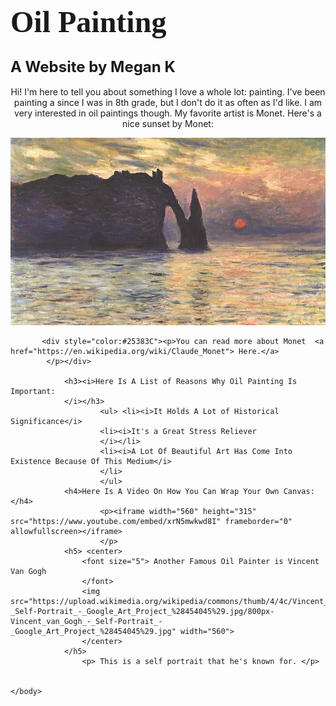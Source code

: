 <!doctype html> 
<html> 
    <head> <h1 style="font-family:verdana;"> 
        <font size="52">Oil Painting</font>
            </h1> <! -- Title -->
            <h2> <font size="5">
                A Website by Megan K</font>
           </h2> <! --Subtitle -->  
    </head> 
        <body> 
            <center>
                <p> Hi! I'm here to tell you about something I love a whole lot: painting. I've been painting a since I was in 8th grade, but I don't do it as often as I'd like. I am very interested in oil paintings though. My favorite artist is Monet. Here's a nice sunset by Monet:
                 </p></center>
                    <img src="Image1.jpg" alt="Painting By Monet" style="height:300px;"> 
                
           <div style="color:#25383C"><p>You can read more about Monet  <a href="https://en.wikipedia.org/wiki/Claude_Monet"> Here.</a>
            </p></div>
                    
                <h3><i>Here Is A List of Reasons Why Oil Painting Is Important:
                </i></h3>
                        <ul> <li><i>It Holds A Lot of Historical Significance</i>
                        <li><i>It's a Great Stress Reliever
                        </i></li>
                        <li><i>A Lot Of Beautiful Art Has Come Into Existence Because Of This Medium</i>
                        </li>
                        </ul>
                <h4>Here Is A Video On How You Can Wrap Your Own Canvas:</h4>
                        <p><iframe width="560" height="315" src="https://www.youtube.com/embed/xrN5mwkwd8I" frameborder="0" allowfullscreen></iframe>
                        </p>
                <h5> <center> 
                    <font size="5"> Another Famous Oil Painter is Vincent Van Gogh
                    </font>
                    <img src="https://upload.wikimedia.org/wikipedia/commons/thumb/4/4c/Vincent_van_Gogh_-_Self-Portrait_-_Google_Art_Project_%28454045%29.jpg/800px-Vincent_van_Gogh_-_Self-Portrait_-_Google_Art_Project_%28454045%29.jpg" width="560">
                    </center>
                </h5>
                    <p> This is a self portrait that he's known for. </p>
                    
        
    </body>

    
</html>
